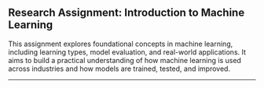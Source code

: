  ## Research Assignment: Introduction to Machine Learning

This assignment explores foundational concepts in machine learning, including learning types, model evaluation, and real-world applications. It aims to build a practical understanding of how machine learning is used across industries and how models are trained, tested, and improved.

---